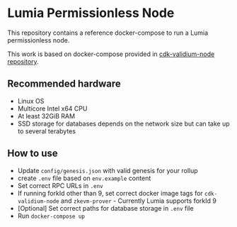 # Lumia Permissionless Node

This repository contains a reference docker-compose to run a Lumia  permissionless node.

This work is based on docker-compose provided in [cdk-validium-node repository](https://github.com/0xPolygon/cdk-validium-node).

## Recommended hardware
* Linux OS
* Multicore Intel x64 CPU
* At least 32GiB RAM
* SSD storage for databases depends on the network size but can take up to several terabytes

## How to use
* Update `config/genesis.json` with valid genesis for your rollup
* create `.env` file based on `env.example` content
* Set correct RPC URLs in `.env`
* If running forkId other than 9, set correct docker image tags for `cdk-validium-node` and `zkevm-prover` - Currently Lumia supports forkId 9
* [Optional] Set correct paths for database storage in `.env` file
* Run `docker-compose up`